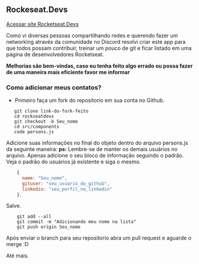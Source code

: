 ## Rockeseat.Devs

[Acessar site Rocketseat.Devs](https://rocketseatdevs.herokuapp.com)

Como vi diversas pessoas compartilhando redes e querendo fazer um networking através da comunidade no Discord resolvi criar este app para que todos possam contribuir, treinar um pouco de git e ficar listado em uma página de desenvolvedores Rocketseat.

**Melhorias são bem-vindas, caso eu tenha feito algo errado ou possa fazer de uma maneira mais eficiente favor me informar**

### Como adicionar meus contatos?

 * Primeiro faça um fork do repositorio em sua conta no Github.

 ```
    git clone link-do-fork-feito
    cd rockseatdevs
    git checkout -b Seu_nome
    cd src/components
    code persons.js
 ```

 Adicione suas informações no final do objeto dentro do arquivo persons.js da seguinte maneira:
 **ps:** Lembre-se de manter os demais usuários no arquivo. Apenas adicione o seu bloco de informação seguindo o padrão. Veja o padrão do usuários já existente e siga o mesmo.
```javascript
    {
      name: "Seu_nome",
      gituser: "seu_usuario_do_github",
      linkedin: "seu_perfil_no_linkedin"    
    },
```

Salve.

```
    git add --all
    git commit -m "Adicionando meu nome na lista"
    git push origin Seu_nome
```

Após enviar o branch para seu repositorio abra um pull request e aguarde o merge :D

Até mais.
